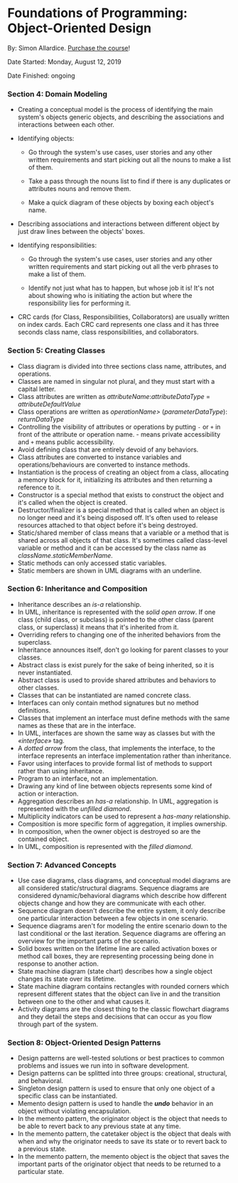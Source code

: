 # Foundations of Programming: Object-Oriented Design

By: Simon Allardice. [Purchase the course](https://www.simonallardice.com/courses)!

Date Started: Monday, August 12, 2019

Date Finished: ongoing

### Section 4: Domain Modeling

- Creating a conceptual model is the process of identifying the main system's objects generic objects, and describing the associations and interactions between each other.

- Identifying objects:
  
  - Go through the system's use cases, user stories and any other written requirements and start picking out all the nouns to make a list of them.
  
  - Take a pass through the nouns list to find if there is any duplicates or attributes nouns and remove them.
  
  - Make a quick diagram of these objects by boxing each object's name.

- Describing associations and interactions between different object by just draw lines between the objects' boxes.

- Identifying responsibilities:
  
  - Go through the system's use cases, user stories and any other written requirements and start picking out all the verb phrases to make a list of them.
  
  - Identify not just what has to happen, but whose job it is! It's not about showing who is initiating the action but where the responsibility lies for performing it.

- CRC cards (for Class, Responsibilities, Collaborators) are usually written on index cards. Each CRC card represents one class and it has three seconds class name, class responsibilities, and collaborators.

### Section 5: Creating Classes

- Class diagram is divided into three sections class name, attributes, and operations.
- Classes are named in singular not plural, and they must start with a capital letter.
- Class attributes are written as *attributeName*:*attributeDataType* = *attributeDefaultValue*
- Class operations are written as *operationName>* (*parameterDataType*): *returnDataType*
- Controlling the visibility of attributes or operations by putting `-` or `+` in front of the attribute or operation name. - means private accessibility and `+` means public accessibility.
- Avoid defining class that are entirely devoid of any behaviors.
- Class attributes are converted to instance variables and operations/behaviours are converted to instance methods.
- Instantiation is the process of creating an object from a class, allocating a memory block for it, initializing its attributes and then returning a reference to it.
- Constructor is a special method that exists to construct the object and it's called when the object is created.
- Destructor/finalizer is a special method that is called when an object is no longer need and it's being disposed off. It's often used to release resources attached to that object before it's being destroyed.
- Static/shared member of class means that a variable or a method that is shared across all objects of that class. It's sometimes called class-level variable or method and it can be accessed by the class name as *className*.*staticMemberName*.
- Static methods can only accessed static variables.
- Static members are shown in UML diagrams with an underline.

### Section 6: Inheritance and Composition

- Inheritance describes an *is-a* relationship.
- In UML, inheritance is represented with the *solid open arrow*. If one class (child class, or subclass) is pointed to the other class (parent class, or superclass) it means that it's inherited from it.
- Overriding refers to changing one of the inherited behaviors from the superclass.
- Inheritance announces itself, don't go looking for parent classes to your classes.
- Abstract class is exist purely for the sake of being inherited, so it is never instantiated.
- Abstract class is used to provide shared attributes and behaviors to other classes.
- Classes that can be instantiated are named concrete class.
- Interfaces can only contain method signatures but no method definitions. 
- Classes that implement an interface must define methods with the same names as these that are in the interface.
- In UML, interfaces are shown the same way as classes but with the *«interface»* tag.
- A *dotted arrow* from the class, that implements the interface, to the interface represents an interface implementation rather than inheritance.
- Favor using interfaces to provide formal list of methods to support rather than using inheritance.
- Program to an interface, not an implementation.
- Drawing any kind of line between objects represents some kind of action or interaction.
- Aggregation describes an *has-a* relationship. In UML, aggregation is represented with the *unfilled diamond*.
- Multiplicity indicators can be used to represent a *has-many* relationship.
- Composition is more specific form of aggregation, it implies ownership.
- In composition, when the owner object is destroyed so are the contained object.
- In UML, composition is represented with the *filled diamond*.

### Section 7: Advanced Concepts

- Use case diagrams, class diagrams, and conceptual model diagrams are all considered static/structural diagrams. Sequence diagrams are considered dynamic/behavioral diagrams which describe how different objects change and how they are communicate with each other.
- Sequence diagram doesn't describe the entire system, it only describe one particular interaction between a few objects in one scenario.
- Sequence diagrams aren't for modeling the entire scenario down to the last conditional or the last iteration. Sequence diagrams are offering an overview for the important parts of the scenario.
- Solid boxes written on the lifetime line are called activation boxes or method call boxes, they are representing processing being done in response to another action.
- State machine diagram (state chart) describes how a single object changes its state over its lifetime.
- State machine diagram contains rectangles with rounded corners which represent different states that the object can live in and the transition between one to the other and what causes it.
- Activity diagrams are the closest thing to the classic flowchart diagrams and they detail the steps and decisions that can occur as you flow through part of the system.

### Section 8: Object-Oriented Design Patterns

- Design patterns are well-tested solutions or best practices to common problems and issues we run into in software development.
- Design patterns can be splitted into three groups: creational, structural, and behavioral.
- Singleton design pattern is used to ensure that only one object of a specific class can be instantiated.
- Memento design pattern is used to handle the ***undo*** behavior in an object without violating encapsulation.
- In the memento pattern, the originator object is the object that needs to be able to revert back to any previous state at any time.
- In the memento pattern, the catetaker object is the object that deals with when and why the originator needs to save its state or to revert back to a previous state.
- In the memento pattern, the memento object is the object that saves the important parts of the originator object that needs to be returned to a particular state.
